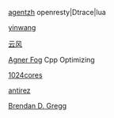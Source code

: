 [agentzh]()
openresty|Dtrace|lua

[yinwang](http://www.yinwang.org/)

[云风](https://blog.codingnow.com/)

[Agner Fog](http://www.agner.org/)
Cpp Optimizing

[1024cores](http://www.1024cores.net/)

[antirez](http://antirez.com/latest/0)

[Brendan D. Gregg](http://www.brendangregg.com/)